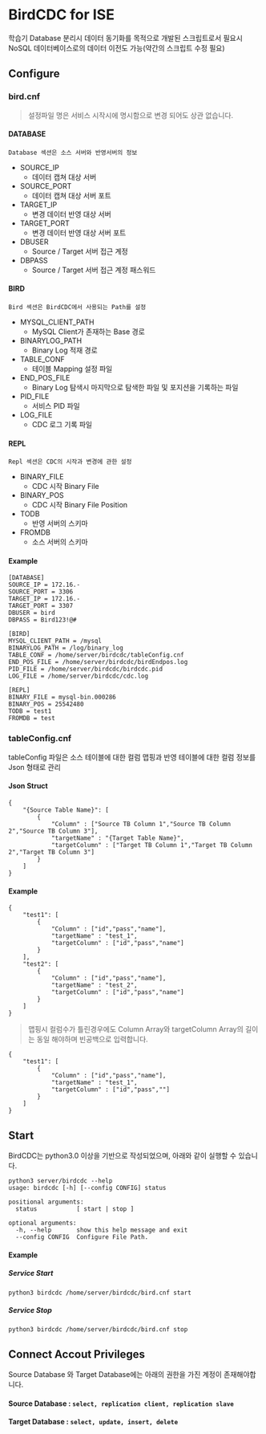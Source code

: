 # BirdCDC for ISE
학습기 Database 분리시 데이터 동기화를 목적으로 개발된 스크립트로서 필요시 NoSQL 데이터베이스로의 데이터 이전도 가능(약간의 스크립트 수정 필요)

## Configure
### bird.cnf
> 설정파일 명은 서비스 시작시에 명시함으로 변경 되어도 상관 없습니다. 

#### DATABASE
    Database 섹션은 소스 서버와 반영서버의 정보
+ SOURCE_IP
    - 데이터 캡쳐 대상 서버
+ SOURCE_PORT
    - 데이터 캡쳐 대상 서버 포트
+ TARGET_IP
    - 변경 데이터 반영 대상 서버
+ TARGET_PORT
    - 변경 데이터 반영 대상 서버 포트
+ DBUSER
    - Source / Target 서버 접근 계정
+ DBPASS
    - Source / Target 서버 접근 계정 패스워드

#### BIRD
    Bird 섹션은 BirdCDC에서 사용되는 Path를 설정
+ MYSQL_CLIENT_PATH
    - MySQL Client가 존재하는 Base 경로
+ BINARYLOG_PATH
    - Binary Log 적재 경로
+ TABLE_CONF
    - 테이블 Mapping 설정 파일
+ END_POS_FILE
    - Binary Log 탐색시 마지막으로 탐색한 파일 및 포지션을 기록하는 파일
+ PID_FILE
    - 서비스 PID 파일
+ LOG_FILE
    - CDC 로그 기록 파일

#### REPL
    Repl 섹션은 CDC의 시작과 변경에 관한 설정
+ BINARY_FILE
    - CDC 시작 Binary File
+ BINARY_POS
    - CDC 시작 Binary File Position
+ TODB
    - 반영 서버의 스키마
+ FROMDB
    - 소스 서버의 스키마

#### Example
```
[DATABASE]
SOURCE_IP = 172.16.-
SOURCE_PORT = 3306
TARGET_IP = 172.16.-
TARGET_PORT = 3307
DBUSER = bird
DBPASS = Bird123!@#

[BIRD]
MYSQL_CLIENT_PATH = /mysql
BINARYLOG_PATH = /log/binary_log
TABLE_CONF = /home/server/birdcdc/tableConfig.cnf
END_POS_FILE = /home/server/birdcdc/birdEndpos.log
PID_FILE = /home/server/birdcdc/birdcdc.pid
LOG_FILE = /home/server/birdcdc/cdc.log

[REPL]
BINARY_FILE = mysql-bin.000286
BINARY_POS = 25542480
TODB = test1
FROMDB = test
```

### tableConfig.cnf
tableConfig 파일은 소스 테이블에 대한 컬럼 맵핑과 반영 테이블에 대한 컬럼 정보를 Json 형태로 관리

#### Json Struct
```
{
    "{Source Table Name}": [
        {
            "Column" : ["Source TB Column 1","Source TB Column 2","Source TB Column 3"],
            "targetName" : "{Target Table Name}",
            "targetColumn" : ["Target TB Column 1","Target TB Column 2","Target TB Column 3"]
        }
    ]
}
```

#### Example
```
{
    "test1": [
        {
            "Column" : ["id","pass","name"],
            "targetName" : "test_1",
            "targetColumn" : ["id","pass","name"]
        }
    ],
    "test2": [
        {
            "Column" : ["id","pass","name"],
            "targetName" : "test_2",
            "targetColumn" : ["id","pass","name"]
        }
    ]
}
```
> 맵핑시 컬럼수가 틀린경우에도 Column Array와 targetColumn Array의 길이는 동일 해야하며 빈공백으로 입력합니다.

```
{
    "test1": [
        {
            "Column" : ["id","pass","name"],
            "targetName" : "test_1",
            "targetColumn" : ["id","pass",""]
        }
    ]
}
```

## Start
BirdCDC는 python3.0 이상을 기반으로 작성되었으며, 아래와 같이 실행할 수 있습니다. 

``` 
python3 server/birdcdc --help
usage: birdcdc [-h] [--config CONFIG] status

positional arguments:
  status           [ start | stop ]

optional arguments:
  -h, --help       show this help message and exit
  --config CONFIG  Configure File Path.
```
#### Example
##### Service Start
``` python3 birdcdc /home/server/birdcdc/bird.cnf start ```

##### Service Stop
``` python3 birdcdc /home/server/birdcdc/bird.cnf stop ```

## Connect Accout Privileges
Source Database 와 Target Database에는 아래의 권한을 가진 계정이 존재해야합니다. 
#### Source Database : ``` select, replication client, replication slave ```
#### Target Database : ``` select, update, insert, delete ```